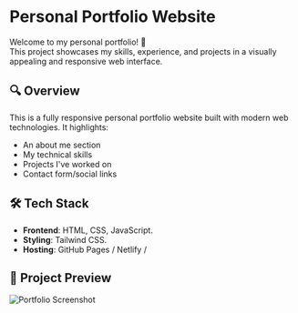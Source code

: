 # Personal Portfolio Website

Welcome to my personal portfolio! 🚀  
This project showcases my skills, experience, and projects in a visually appealing and responsive web interface.

## 🔍 Overview

This is a fully responsive personal portfolio website built with modern web technologies. It highlights:
- An about me section
- My technical skills
- Projects I've worked on
- Contact form/social links

## 🛠️ Tech Stack

- **Frontend**: HTML, CSS, JavaScript.
- **Styling**: Tailwind CSS.
- **Hosting**: GitHub Pages / Netlify /
## 📸 Project Preview

![Portfolio Screenshot](/Personal-Portfolio/blob/main/dist/Screenshot%20(320).png)



